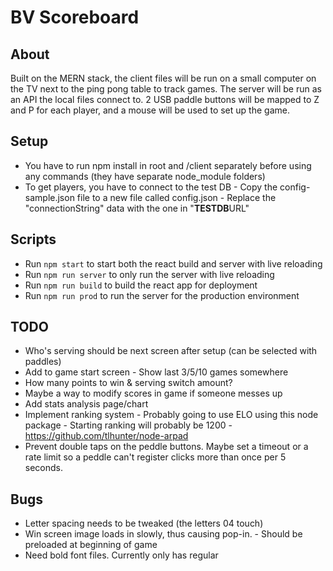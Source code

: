 # BV Scoreboard

## About

Built on the MERN stack, the client files will be run on a small computer on the TV next to the ping pong table to track games. The server will be run as an API the local files connect to. 2 USB paddle buttons will be mapped to Z and P for each player, and a mouse will be used to set up the game.

## Setup

-  You have to run npm install in root and /client separately before using any commands (they have separate node_module folders)
-  To get players, you have to connect to the test DB - Copy the config-sample.json file to a new file called config.json - Replace the "connectionString" data with the one in "**TESTDB**URL"

## Scripts

-  Run `npm start` to start both the react build and server with live reloading
-  Run `npm run server` to only run the server with live reloading
-  Run `npm run build` to build the react app for deployment
-  Run `npm run prod` to run the server for the production environment

## TODO

-  Who's serving should be next screen after setup (can be selected with paddles)
-  Add to game start screen - Show last 3/5/10 games somewhere
-  How many points to win & serving switch amount?
-  Maybe a way to modify scores in game if someone messes up
-  Add stats analysis page/chart
-  Implement ranking system - Probably going to use ELO using this node package - Starting ranking will probably be 1200 - https://github.com/tlhunter/node-arpad
-  Prevent double taps on the peddle buttons. Maybe set a timeout or a rate limit so a peddle can't register clicks more than once per 5 seconds.

## Bugs

-  Letter spacing needs to be tweaked (the letters 04 touch)
-  Win screen image loads in slowly, thus causing pop-in. - Should be preloaded at beginning of game
-  Need bold font files. Currently only has regular

